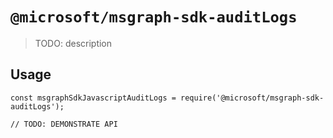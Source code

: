 # `@microsoft/msgraph-sdk-auditLogs`

> TODO: description

## Usage

```
const msgraphSdkJavascriptAuditLogs = require('@microsoft/msgraph-sdk-auditLogs');

// TODO: DEMONSTRATE API
```
